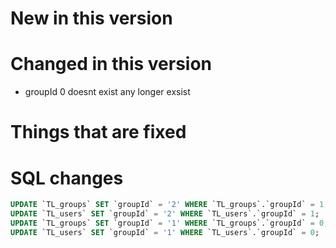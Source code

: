 # New in this version

# Changed in this version

 - groupId 0 doesnt exist any longer exsist

# Things that are fixed

# SQL changes

```sql
UPDATE `TL_groups` SET `groupId` = '2' WHERE `TL_groups`.`groupId` = 1;
UPDATE `TL_users` SET `groupId` = '2' WHERE `TL_users`.`groupId` = 1;
UPDATE `TL_groups` SET `groupId` = '1' WHERE `TL_groups`.`groupId` = 0;
UPDATE `TL_users` SET `groupId` = '1' WHERE `TL_users`.`groupId` = 0;
```
